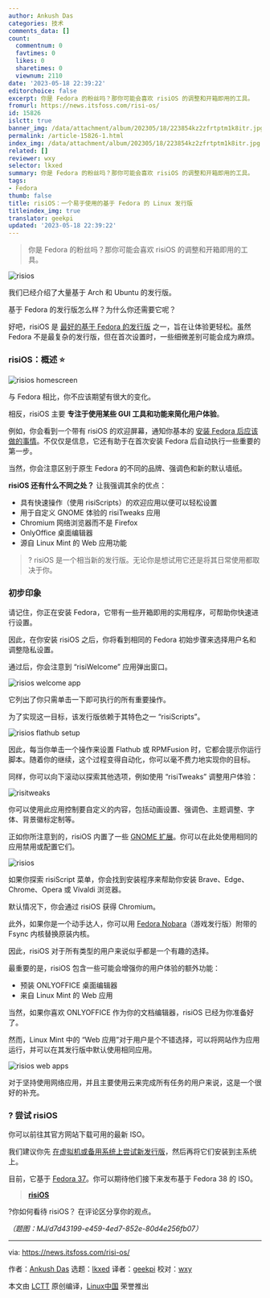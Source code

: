 ```yaml
---
author: Ankush Das
categories: 技术
comments_data: []
count:
  commentnum: 0
  favtimes: 0
  likes: 0
  sharetimes: 0
  viewnum: 2110
date: '2023-05-18 22:39:22'
editorchoice: false
excerpt: 你是 Fedora 的粉丝吗？那你可能会喜欢 risiOS 的调整和开箱即用的工具。
fromurl: https://news.itsfoss.com/risi-os/
id: 15826
islctt: true
banner_img: /data/attachment/album/202305/18/223854kz2zfrtptm1k8itr.jpg
permalink: /article-15826-1.html
index_img: /data/attachment/album/202305/18/223854kz2zfrtptm1k8itr.jpg.thumb.jpg
related: []
reviewer: wxy
selector: lkxed
summary: 你是 Fedora 的粉丝吗？那你可能会喜欢 risiOS 的调整和开箱即用的工具。
tags:
- Fedora
thumb: false
title: risiOS：一个易于使用的基于 Fedora 的 Linux 发行版
titleindex_img: true
translator: geekpi
updated: '2023-05-18 22:39:22'
---
```



> 
> 你是 Fedora 的粉丝吗？那你可能会喜欢 risiOS 的调整和开箱即用的工具。
> 
> 
> 


![risios](/data/attachment/album/202305/18/223854kz2zfrtptm1k8itr.jpg)


我们已经介绍了大量基于 Arch 和 Ubuntu 的发行版。


基于 Fedora 的发行版怎么样？为什么你还需要它呢？


好吧，risiOS 是 [最好的基于 Fedora 的发行版](https://itsfoss.com/best-fedora-linux-distributions/?ref=news.itsfoss.com) 之一，旨在让体验更轻松。虽然 Fedora 不是最复杂的发行版，但在首次设置时，一些细微差别可能会成为麻烦。


### risiOS：概述 ⭐


![risios homescreen](/data/attachment/album/202305/18/223922qahqzqcggqvgsgha.jpg)


与 Fedora 相比，你不应该期望有很大的变化。


相反，risiOS 主要 **专注于使用某些 GUI 工具和功能来简化用户体验**。


例如，你会看到一个带有 risiOS 的欢迎屏幕，通知你基本的 [安装 Fedora 后应该做的事情](https://itsfoss.com/things-to-do-after-installing-fedora/?ref=news.itsfoss.com)。不仅仅是信息，它还有助于在首次安装 Fedora 后自动执行一些重要的第一步。


当然，你会注意区别于原生 Fedora 的不同的品牌、强调色和新的默认墙纸。


**risiOS 还有什么不同之处？** 让我强调其余的优点：


* 具有快速操作（使用 risiScripts）的欢迎应用以便可以轻松设置
* 用于自定义 GNOME 体验的 risiTweaks 应用
* Chromium 网络浏览器而不是 Firefox
* OnlyOffice 桌面编辑器
* 源自 Linux Mint 的 Web 应用功能



> 
> ? risiOS 是一个相当新的发行版。无论你是想试用它还是将其日常使用都取决于你。
> 
> 
> 


### 初步印象


请记住，你正在安装 Fedora，它带有一些开箱即用的实用程序，可帮助你快速进行设置。


因此，在你安装 risiOS 之后，你将看到相同的 Fedora 初始步骤来选择用户名和调整隐私设置。


通过后，你会注意到 “risiWelcome” 应用弹出窗口。


![risios welcome app](/data/attachment/album/202305/18/223922higsc51c5cgpigs0.jpg)


它列出了你只需单击一下即可执行的所有重要操作。


为了实现这一目标，该发行版依赖于其特色之一 “risiScripts”。


![risios flathub setup](/data/attachment/album/202305/18/223923wyzt76ds38778738.jpg)


因此，每当你单击一个操作来设置 Flathub 或 RPMFusion 时，它都会提示你运行脚本。随着你的继续，这个过程变得自动化，你可以毫不费力地实现你的目标。


同样，你可以向下滚动以探索其他选项，例如使用 “risiTweaks” 调整用户体验：


![risitweaks](/data/attachment/album/202305/18/223923gtcvnnrz83nzi8y5.jpg)


你可以使用此应用控制要自定义的内容，包括动画设置、强调色、主题调整、字体、背景徽标定制等。


正如你所注意到的，risiOS 内置了一些 [GNOME 扩展](https://itsfoss.com/best-gnome-extensions/?ref=news.itsfoss.com)。你可以在此处使用相同的应用禁用或配置它们。


![risios](/data/attachment/album/202305/18/223924m8tp1ut1kwlout8o.jpg)


如果你探索 risiScript 菜单，你会找到安装程序来帮助你安装 Brave、Edge、Chrome、Opera 或 Vivaldi 浏览器。


默认情况下，你会通过 risiOS 获得 Chromium。


此外，如果你是一个动手达人，你可以用 [Fedora Nobara](https://nobaraproject.org/?ref=news.itsfoss.com)（游戏发行版）附带的 Fsync 内核替换原装内核。


因此，risiOS 对于所有类型的用户来说似乎都是一个有趣的选择。


最重要的是，risiOS 包含一些可能会增强你的用户体验的额外功能：


* 预装 ONLYOFFICE 桌面编辑器
* 来自 Linux Mint 的 Web 应用


当然，如果你喜欢 ONLYOFFICE 作为你的文档编辑器，risiOS 已经为你准备好了。


然而，Linux Mint 中的 “Web 应用”对于用户是个不错选择，可以将网站作为应用运行，并可以在其发行版中默认使用相同应用。


![risios web apps](/data/attachment/album/202305/18/223924ztifydd4vu4zfidd.jpg)


对于坚持使用网络应用，并且主要使用云来完成所有任务的用户来说，这是一个很好的补充。


### ? 尝试 risiOS


你可以前往其官方网站下载可用的最新 ISO。


我们建议你先 [在虚拟机或备用系统上尝试新发行版](https://itsfoss.com/why-linux-virtual-machine/?ref=news.itsfoss.com)，然后再将它们安装到主系统上。


目前，它基于 [Fedora 37](https://news.itsfoss.com/fedora-37-features/)。你可以期待他们接下来发布基于 Fedora 38 的 ISO。



> 
> **[risiOS](https://risi.io/?ref=news.itsfoss.com)**
> 
> 
> 


?你如何看待 risiOS？ 在评论区分享你的观点。


*（题图：MJ/d7d43199-e459-4ed7-852e-80d4e256fb07）*




---


via: <https://news.itsfoss.com/risi-os/>


作者：[Ankush Das](https://news.itsfoss.com/author/ankush/) 选题：[lkxed](https://github.com/lkxed/) 译者：[geekpi](https://github.com/geekpi) 校对：[wxy](https://github.com/wxy)


本文由 [LCTT](https://github.com/LCTT/TranslateProject) 原创编译，[Linux中国](https://linux.cn/) 荣誉推出